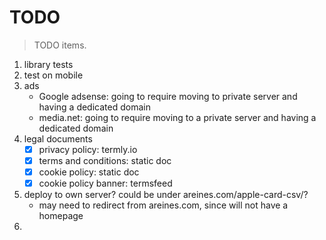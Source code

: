 # TODO

> TODO items.

1.  library tests
2.  test on mobile
3.  ads
    -   Google adsense: going to require moving to private server and having a dedicated domain
    -   media.net: going to require moving to a private server and having a dedicated domain
4.  legal documents
	-   [x] privacy policy: termly.io
	-   [x] terms and conditions: static doc
    -   [x] cookie policy: static doc   
    -   [x] cookie policy banner: termsfeed  
5.  deploy to own server? could be under areines.com/apple-card-csv/?
    -   may need to redirect from areines.com, since will not have a homepage
6. 
